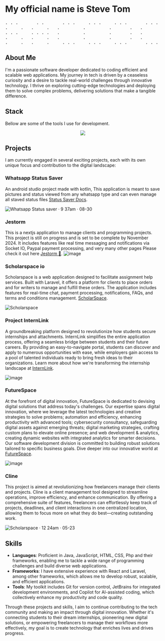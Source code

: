   <h1>
  My official name is Steve Tom 
  </h1>
</center>


<center>
  <pre>
. . .       . .       . . .     . . .     . . .       . . .     .     .
.     .   .     .   .         .         .       .   .       .   . .   .         
. . .     . . . .   .         .         .       .   .       .   .  .  .    
.     .   .     .   .         .         .       .   .       .   .   . .    
.     .   .     .     . . .     . . .     . . .       . . .     .     .   
</pre>
</center>

## About Me
I'm a passionate software developer dedicated to coding efficient and scalable web applications. My journey in tech is driven by a ceaseless curiosity and a desire to tackle real-world challenges through innovative technology. I thrive on exploring cutting-edge technologies and deploying them to solve complex problems, delivering solutions that make a tangible difference.

## Stack
Bellow are some of the tools I use for development.
<p align="center">
  <a href="https://skillicons.dev">
    <img src="https://skillicons.dev/icons?i=html,css,js,mysql,java,c,php,flutter,tailwind,react,next,nodejs,git,github,stackoverflow" />
  </a>
</p>

## Projects
I am currently engaged in several exciting projects, each with its own unique focus and contribution to the digital landscape:

### **Whatsapp Status Saver**
An android studio project made with kotlin, This application is meant to save pictures and status viewed from any whatsapp type and can even manage all staved status files
[Status Saver Docs](https://status-saver.vercel.app/).

![Whatsapp Status saver · 9 37am · 08-30](https://github.com/user-attachments/assets/8da01d7b-2bbf-4fca-a5b8-99a48d8257d9)

### **Jestorm**
This is a nextjs application to manage clients and programming projects. This project is still on progress and is set to be complete by November 2024. It includes features like real time messaging and notifications via Socket IO, Paypal payment processing, and very many other pages
Please check it out here
[Jestorm 🚀](https://jestorm.vercel.app/).
![image](https://github.com/user-attachments/assets/a76e8a3e-52cd-4ea6-a628-db7bf44ebd1c)


### **Scholarspace io**
Scholarspace is a web application designed to facilitate assignment help services. Built with Laravel, it offers a platform for clients to place orders and for writers to manage and fulfill these orders. The application includes features for real-time chat, payment processing, notifications, FAQs, and terms and conditions management. [ScholarSpace](https://scholarspace.me/).

![Scholarspace](https://github.com/Raccoon254/Raccoon254/assets/108453222/f621c227-161b-47d4-9caf-ed4b846f9f9d)

### **Project InternLink**
A groundbreaking platform designed to revolutionize how students secure internships and attachments. InternLink simplifies the entire application process, offering a seamless bridge between students and their future careers. By providing an easy-to-navigate portal, students can discover and apply to numerous opportunities with ease, while employers gain access to a pool of talented individuals ready to bring fresh ideas to their organizations. Learn more about how we're transforming the internship landscape at [InternLink](https://intern.co.ke/).

![image](https://github.com/Raccoon254/Raccoon254/assets/108453222/e8cde5f1-364e-41ec-8401-83e525e550bd)

 ### **FutureSpace**
At the forefront of digital innovation, FutureSpace is dedicated to devising digital solutions that address today's challenges. Our expertise spans digital innovation, where we leverage the latest technologies and creative strategies to solve problems; automation and efficiency, enhancing productivity with advanced tools; cybersecurity consultancy, safeguarding digital assets against emerging threats; digital marketing strategies, crafting custom plans to elevate online presence; and web development & analytics, creating dynamic websites with integrated analytics for smarter decisions. Our software development division is committed to building robust solutions tailored to specific business goals. Dive deeper into our innovative world at [FutureSpace](https://futurespace.vercel.app/).

![image](https://github.com/Raccoon254/Raccoon254/assets/108453222/5cf7dd64-5b52-4753-b036-02bef4e6dbf6)

### **Cline** 
This project is aimed at revolutionizing how freelancers manage their clients and projects. Cline is a client management tool designed to streamline operations, improve efficiency, and enhance communication. By offering a comprehensive suite of features, freelancers can effortlessly keep track of projects, deadlines, and client interactions in one centralized location, allowing them to focus more on what they do best—creating outstanding work.

![Scholarspace · 12 24am · 05-23](https://github.com/Raccoon254/Raccoon254/assets/108453222/99c1173e-e653-4674-891b-27260808d2b1)

<html>
  <body>
    <!--
    <div style="display: flex;">
      <img src="Screenshot 2024-03-07 110925.png" alt="Cline Project Image 2" width="49%" style="border-radius: 8px;">
      <img src="Screenshot 2024-03-07 110519.png" alt="Cline Project Image 1" width="49%" style="border-radius: 8px; margin-left: 2%;">
    </div>
    -->
  </body>
</html>

## Skills
- **Languages**: Proficient in Java, JavaScript, HTML, CSS, Php and their frameworks, enabling me to tackle a wide range of programming challenges and build diverse web applications.
- **Frameworks**: I have extensive experience with React and Laravel, among other frameworks, which allows me to develop robust, scalable, and efficient applications.
- **Tools**: My toolkit includes Git for version control, JetBrains for integrated development environments, and Copilot for AI-assisted coding, which collectively enhance my productivity and code quality.

Through these projects and skills, I aim to continue contributing to the tech community and making an impact through digital innovation. Whether it's connecting students to their dream internships, pioneering new digital solutions, or empowering freelancers to manage their workflows more effectively, my goal is to create technology that enriches lives and drives progress.
